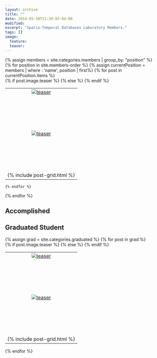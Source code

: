 ```yaml
---
layout: archive
title: ""
date: 2014-05-30T11:39:03-04:00
modified:
excerpt: "Spatio-Temporal Databases Laboratory Members."
tags: []
image:
  feature:
  teaser:
---
```

<div class="archive-wrap">
<div class="tiles">
{% assign members = site.categories.members | group_by: "position" %}
{% for position in site.members-order %}
	{% assign currentPosition = members | where : 'name', position | first%}
	{% for post in currentPosition.items %}
		<div class="tile">
		<table>
				{% if post.image.teaser %}
				<tr>
				<td align="center">
					<a href="{{ site.baseurl }}{{ post.url }}">
					<div style="height: 130px; width: 200px; overflow: hidden;"><img src="{{ site.baseurl }}/images/{{ post.image.teaser }}" alt="teaser" itemprop="image"></div>
					</a>
				</td>
				</tr>
				{% else %}
				<tr>
				<td align="center">
					<a href="{{ site.baseurl }}{{ post.url }}">
						<div style="height: 130px; width: 200px; overflow: hidden;"><img src="{{ site.baseurl }}/images/{{ site.teaser }}" alt="teaser" itemprop="image"></div>
					</a>
				</td>
				</tr>
				{% endif %}
				<tr><td align="center">{% include post-grid.html %}</td></tr>
		</table>
	</div>
		
	{% endfor %}
	
		
{% endfor %}
</div><!-- /.tiles -->
      <article class="tile"><h2>Accomplished</h2></article>
</div><!-- /.archive-wrap -->


<div class="archive-wrap">
      <article class="tile"><h2>Graduated Student</h2></article>
</div><!-- /.archive-wrap -->

<div class="archive-wrap">
<div class="tiles">
{% assign grad = site.categories.graduated %}
{% for post in grad %}
<div class="tile">
		<table>
				{% if post.image.teaser %}
				<tr>
				<td align="center">
					<a href="{{ site.baseurl }}{{ post.url }}">
					<div style="height: 130px; width: 200px; overflow: hidden;"><img src="{{ site.baseurl }}/images/{{ post.image.teaser }}" alt="teaser" itemprop="image"></div>
					</a>
				</td>
				</tr>
				{% else %}
				<tr>
				<td align="center">
					<a href="{{ site.baseurl }}{{ post.url }}">
						<div style="height: 130px; width: 200px; overflow: hidden;"><img src="{{ site.baseurl }}/images/{{ site.teaser }}" alt="teaser" itemprop="image"></div>
					</a>
				</td>
				</tr>
				{% endif %}
				<tr><td align="center">{% include post-grid.html %}</td></tr>
		</table>
	</div>
{% endfor %}


</div><!-- /.tiles -->
</div><!-- /.archive-wrap -->

